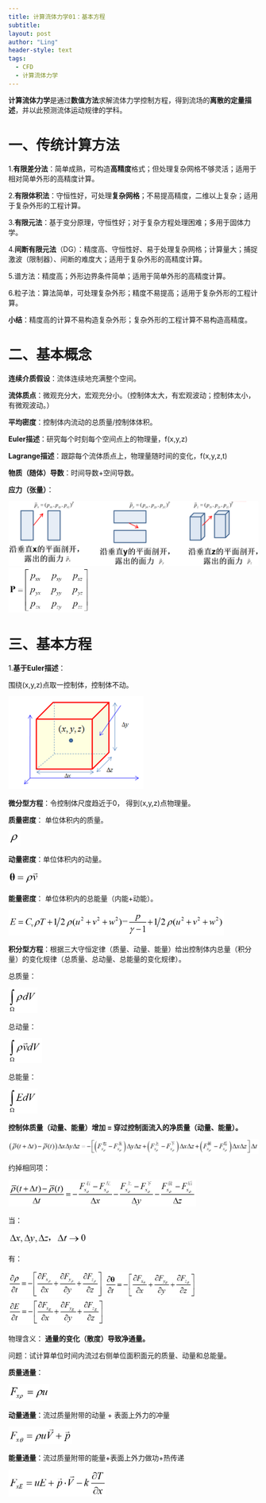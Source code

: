 ```yaml
---
title: 计算流体力学01：基本方程
subtitle: 
layout: post
author: "Ling"
header-style: text
tags:
  - CFD
  - 计算流体力学
---
```


**计算流体力学**是通过**数值方法**求解流体力学控制方程，得到流场的**离散的定量描述**，并以此预测流体运动规律的学科。

# 一、传统计算方法

1.**有限差分法**：简单成熟，可构造**高精度**格式；但处理复杂网格不够灵活；适用于相对简单外形的高精度计算。

2.**有限体积法**：守恒性好，可处理**复杂网格**；不易提高精度，二维以上复杂；适用于复杂外形的工程计算。

3.**有限元法**：基于变分原理，守恒性好；对于复杂方程处理困难；多用于固体力学。

4.**间断有限元法**（DG）：精度高、守恒性好、易于处理复杂网格；计算量大；捕捉激波（限制器）、间断的难度大；适用于复杂外形的高精度计算。

5.谱方法：精度高；外形边界条件简单；适用于简单外形的高精度计算。

6.粒子法：算法简单，可处理复杂外形；精度不易提高；适用于复杂外形的工程计算。

**小结**：精度高的计算不易构造复杂外形；复杂外形的工程计算不易构造高精度。

# 二、基本概念

**连续介质假设**：流体连续地充满整个空间。

**流体质点**：微观充分大，宏观充分小。（控制体太大，有宏观波动；控制体太小，有微观波动。）

**平均密度**：控制体内流动的总质量/控制体体积。

**Euler描述**：研究每个时刻每个空间点上的物理量，f(x,y,z)

**Lagrange描述**：跟踪每个流体质点上，物理量随时间的变化，f(x,y,z,t)

**物质（随体）导数**：时间导数+空间导数。

**应力（张量）**：

<img src="https://github.com/VistaLing/VistaLing.github.io/blob/master/img/2023/09/2023-09-22-000.png?raw=true" style="zoom: 80%;" />

<img src="https://github.com/VistaLing/VistaLing.github.io/blob/master/img/2023/09/2023-09-22-017.png?raw=true" style="zoom: 60%;" />

# 三、基本方程

1.**基于Euler描述**：

围绕(x,y,z)点取一控制体，控制体不动。

<img src="https://github.com/VistaLing/VistaLing.github.io/blob/master/img/2023/09/2023-09-22-001.png?raw=true" style="zoom: 100%;" />

**微分型方程**：令控制体尺度趋近于0， 得到(x,y,z)点物理量。

**质量密度**： 单位体积内的质量。

<img src="https://github.com/VistaLing/VistaLing.github.io/blob/master/img/2023/09/2023-09-22-008.png?raw=true" style="zoom: 50%;" />

**动量密度**：单位体积内的动量。

<img src="https://github.com/VistaLing/VistaLing.github.io/blob/master/img/2023/09/2023-09-22-009.png?raw=true" style="zoom: 50%;" />

**能量密度**： 单位体积内的总能量（内能+动能）。

<img src="https://github.com/VistaLing/VistaLing.github.io/blob/master/img/2023/09/2023-09-22-010.png?raw=true" style="zoom: 50%;" />

**积分型方程**：根据三大守恒定律（质量、动量、能量）给出控制体内总量（积分量）的变化规律（总质量、总动量、总能量的变化规律）。

总质量：

<img src="https://github.com/VistaLing/VistaLing.github.io/blob/master/img/2023/09/2023-09-22-011.png?raw=true" style="zoom: 50%;" />

总动量：

<img src="https://github.com/VistaLing/VistaLing.github.io/blob/master/img/2023/09/2023-09-22-012.png?raw=true" style="zoom: 50%;" />

总能量：

<img src="https://github.com/VistaLing/VistaLing.github.io/blob/master/img/2023/09/2023-09-22-013.png?raw=true" style="zoom: 50%;" />

**控制体质量（动量、能量）增加 = 穿过控制面流入的净质量（动量、能量）。**

<img src="https://github.com/VistaLing/VistaLing.github.io/blob/master/img/2023/09/2023-09-22-002.png?raw=true" style="zoom: 70%;" />

约掉相同项：

<img src="https://github.com/VistaLing/VistaLing.github.io/blob/master/img/2023/09/2023-09-22-003.png?raw=true" style="zoom: 50%;" />

当：

<img src="https://github.com/VistaLing/VistaLing.github.io/blob/master/img/2023/09/2023-09-22-004.png?raw=true" style="zoom: 80%;" />

有：

<img src="https://github.com/VistaLing/VistaLing.github.io/blob/master/img/2023/09/2023-09-22-005.png?raw=true" style="zoom: 50%;" />

<img src="https://github.com/VistaLing/VistaLing.github.io/blob/master/img/2023/09/2023-09-22-006.png?raw=true" style="zoom: 50%;" />

<img src="https://github.com/VistaLing/VistaLing.github.io/blob/master/img/2023/09/2023-09-22-007.png?raw=true" style="zoom: 50%;" />

物理含义： **通量的变化（散度）导致净通量。**

问题：试计算单位时间内流过右侧单位面积面元的质量、动量和总能量。

**质量通量**：

<img src="https://github.com/VistaLing/VistaLing.github.io/blob/master/img/2023/09/2023-09-22-014.png?raw=true" style="zoom: 60%;" />

**动量通量**：流过质量附带的动量 + 表面上外力的冲量 

<img src="https://github.com/VistaLing/VistaLing.github.io/blob/master/img/2023/09/2023-09-22-015.png?raw=true" style="zoom: 50%;" />

**能量通量**：流过质量附带的能量+表面上外力做功+热传递

<img src="https://github.com/VistaLing/VistaLing.github.io/blob/master/img/2023/09/2023-09-22-016.png?raw=true" style="zoom: 50%;" />





